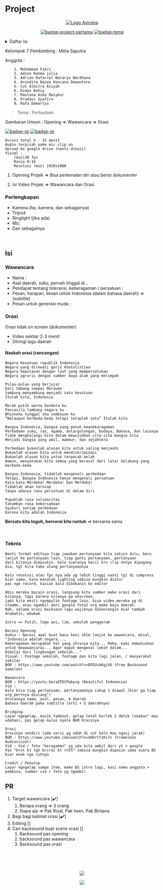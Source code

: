 # Project

<div align="center">
  <p>
    <a href="#"><img src=".../../../thumbnail/logo-avicena.jpeg" alt="Logo Avicena"></a>
  </p>
  <p>
    <a href="#"><img src="https://img.shields.io/badge/project-kedua-lime?style=for-the-badge" alt="badge-project-pertama"></a>
    <a href="#"><img src="https://img.shields.io/badge/bhineka_tunggal_ika-lightgrey?style=for-the-badge" alt="badge-tema"></a>
  </p>
</div>

<!-- this is table of content -->
<details>
  <summary>Daftar Isi</summary>
  <ol>
    <li>
      <a href="#project">Project</a>
      <ul>
        <li><a href="#perlengkapan">Perlengkapan</a></li>
      </ul>
    </li>
    <li>
      <a href="#isi">Isi</a>
      <ul>
        <li><a href="#wawancara">Wawancara</a></li>
        <li><a href="#orasi">Orasi</a></li>
      </ul> 
    </li>  
    <li>
      <a href="#pr">PR</a>
    </li>
  </ol>
</details>

Kelompok 7
Pembimbing : Meta Saputra

Anggota :
```
    1. Muhammad Fikri
    2. Adine Rahma julia
    3. Adrien Rafarrel Nararya Wardhana
    4. Anindita Nazwa Kencana Dewantoro
    5. Cut Almitra Asiyah
    6. Dimas Bahiy
    7. Maulana Azka Masykur
    8. Pradavi Syafira
    9. Rafa Damartya
```

> Tema : Perbedaan

Gambaran Umum : Opening => Wawancara => Orasi 

<p>
  <a href="#"><img src="https://img.shields.io/badge/wawancara-yellow?style=for-the-badge" alt="badge-isi"></a>
  <a href="#"><img src="https://img.shields.io/badge/orasi-pink?style=for-the-badge" alt="badge-isi"></a>
</p>

```
Durasi total 5 - 15 menit
Audio terpisah pake mic clip on
Upload ke google drive (nanti dikasi)
Visual :
    (min)30 fps
    Rasio 9:16
    Resolusi (min) 1920x1080
```

1. Opening Projek => Bisa perkenalan diri atau berisi dokumenter

2. Isi Video Projek => Wawancara dan Orasi

### Perlengkapan

+ Kamera (hp, kamera, dan sebagainya)
+ Tripod
+ Ringlight (jika ada)
+ Mic
+ Dan sebagainya

<br>

## Isi

### Wawancara

+ Nama : 
+ Asal daerah, suku, pernah tinggal di...
+ Pendapat tentang toleransi, keberagaman / persatuan :
+ Pesan, harapan, kesan untuk Indonesia (dalam bahasa daerah) => (subtitle)
+ Pesan untuk generasi muda : 

### Orasi 

Orasi tidak on screen (dokumenter)

+ Video sektiar 2-3 menit
+ Diiringi lagu daerah

#### Naskah orasi (rancangan)

```
Negara Kesatuan republik Indonesia
Negara yang dilewati garis khatulistiwa
Negara kepulauan dengan laut yang mempersatukan
Negara agraris dengan sumber daya alam yang melimpah

Pulau-pulau yang berjajar 
Dari Sabang sampai Marauke
Sambung menyambung menjadi satu kesatuan
Itulah kita, Indonesia

Merah putih warna bendera ku
Pancasila lambang negara ku
Bhinneka tunggal ika semboyan ku
“Walaupun berbeda-beda tetapi tetaplah satu” Itulah kita

Bangsa Indonesia, bangsa yang penuh keanekaragaman
Perbedaan suku, ras, agama, antargolongan, budaya, Bahasa, dan lainnya
Tidak menghalangi kita dalam mewujudkan cita-cita bangsa kita
Menjadi bangsa yang adil, makmur, dan sejahtera

Perbedaan bukanlah alasan kita untuk saling menjauhi
Bukanlah alasan kita untuk mendiskriminasi
Bukanlah alasan kita untuk terpecah belah
Namun, menyatukan kita semua yang berasal dari latar belakang yang berbeda-beda

Bangsa Indonesia, tidaklah mengenali perbedaan
Tetapi, Bangsa Indonesia hanya mengenali persatuan
Kata-kata Merdeka! Merdeka! Dan Merdeka!
Tidaklah akan terucap
Tanpa adanya rasa persatuan di dalam diri

Pupuklah rasa solidaritas
Tanamkan rasa kebersamaan
Syukuri setiap perbedaan
Karena kita adalah Indonesia
```

**Bersatu kita teguh, bercerai kita runtuh** => bersama sama

<br>


### Teknis

```
Nanti format editnya tiap jawaban pertanyaan kita satuin dulu, baru lanjut ke pertanyaan lain, tiap ganti pertanyaan, pertanyaan 
dari kitanya dimasukin. Kalo suaranya kecil krn clip onnya dipegang dia, tgl kita take ulang pertanyaannya

Kalo resolusi atau fps nya ada yg lebih tinggi nanti tgl di compress biar sama, kalo masalah lighting sebisa mungkin diatur 
pas nge record, kasian kalo dibebanin ke editor

Abis mereka bacain orasi, langsung kita samber make orasi dari kitanya, tapi karena kitanya ga onscreen, 
jadi kita mesti ngumpulin footage lain, bisa video mereka yg di slowmo, atau ngambil dari google foto2 org make baju daerah.
Nah, selama orasi backsoun lagu wajibnya dikencengin biar tambah dramatis, wkwkwk

Intro => Putih, logo avi, lim, sekolah penggerak

Narasi Opening
Audio : Narasi awal buat basa basi sblm lanjut ke wawancara, misal, "Indonesia adalah negara..., 
Keberagaman merupakan hal yang shrsnya kita... Maka, kami memutuskan untuk mewawancarai... Agar dapat mengenal lebih dalam... 
Dimulai dari lingkungan sekolah..."
Visual : Footage sekolah, footage pas kita lagi jalan, / masyarakat sekitar
BGM : https://www.youtube.com/watch?v=DFEUckKgjXU (Free Backsound Gamelan)

Wawancara
BGM : https://youtu.be/aZFECPabyvg (Beautiful Indonesia)
Vid : 
Kalo bisa tiap pertanyaan, pertanyaannya cukup 1 diawal (biar ga tiap org pertnya diulang")
Urutannya nama, asal, pesan, b daerah
Bahasa daerah pake subtitle (arti + b daerahnya)

Bridging
Layar ngegelap, musik fadeout, gelap total kurleb 2 detik (seakan" mau udahan), pas gelap mulai nyala BGM Orasinya

Orasi
Orasinya sendiri (ada versi yg udah di cut kalo mau ngasi jarak)
BGM : https://www.youtube.com/watch?v=4dUrCTzKi7s (Framelens Audiovisual)
Vid : Vid / foto "keragaman" yg uda kita ambil dari yt + google
Pas "brst kt tgh brcrai kt rnth" sebisa mungkin dipasin sama suara BS biar enak nge cutnya

Credit / Penutup
Layar ngegelap sampe item, make BS intro lagi, kasi nama anggota + pembina, sumber vid / foto yg ngambil
```


## PR

1. Target wawancara [✔️]
   1. Berapa orang => 3 orang
   2. Siapa aja => Pak Rizal, Pak Iwan, Pak Bintana
2. Bagi bagi kalimat orasi [✔️]
3. Editing []
4. Cari backsound buat scene orasi []
   1. Backsound pas opening
   2. backsound pas wawancara
   3. Backsound pas orasi

<br><br><br>

<div align="center">
    <p><img src=".../../../thumbnail/leader-in-me.png"></p>
    <p><img src=".../../../thumbnail/logo-sekolah-penggerak.jpeg"></p>
</div>
